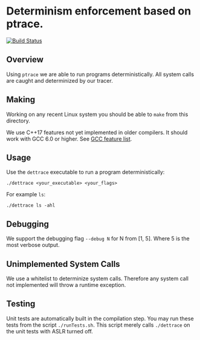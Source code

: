 
# Determinism enforcement based on ptrace.

[![Build Status](http://parfunc-ci.soic.indiana.edu/buildStatus/icon?job=detTrace/master)](http://parfunc-ci.soic.indiana.edu/job/detTrace/)

## Overview
Using `ptrace` we are able to run programs deterministically. All system calls are caught
and determinized by our tracer.

## Making
Working on any recent Linux system you should be able to `make` from this directory.

We use C++17 features not yet implemented in older compilers. It should work with GCC
6.0 or higher. See [GCC feature list](https://gcc.gnu.org/projects/cxx-status.html).

## Usage
Use the `dettrace` executable to run a program deterministically:
```shell
./dettrace <your_executable> <your_flags>
```

For example `ls`:
```shell
./dettrace ls -ahl
```

## Debugging
We support the debugging flag `--debug N` for N from [1, 5]. Where 5 is the most verbose
output.

## Unimplemented System Calls
We use a whitelist to determinize system calls. Therefore any system call not implemented
will throw a runtime exception.

## Testing
Unit tests are automatically built in the compilation step. You may run these tests from
the script `./runTests.sh`. This script merely calls `./dettrace` on the unit tests with
ASLR turned off.
